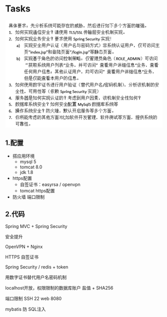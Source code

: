 # Tasks

<div align="left">
	<img src="../assets/lowsec_enhance_points.png">
</div>

## 1.配置

* 搭应用环境
    * mysql 5
    * tomcat 8.0
    * jdk 1.8
* https配置
    * 自签证书：easyrsa / openvpn
    * tomcat https配置
* 防火墙 端口限制

## 2.代码





Spring MVC + Spring Security

安全提升

OpenVPN + Nginx

HTTPS 自签证书

Spring Security / redis + token

用数字证书替代用户名密码机制

localhost开放，权限限制的数据库账户
盐值 + SHA256

端口限制 
SSH 22
web 8080

mybatis 防 SQL注入

















